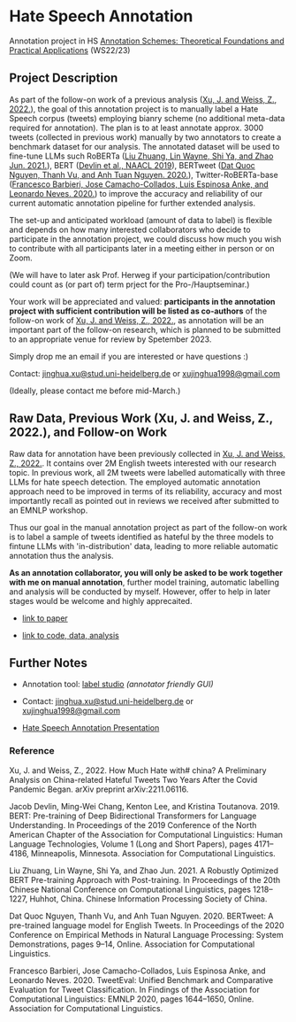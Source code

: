 # Hate Speech Annotation

Annotation project in HS [Annotation Schemes: Theoretical Foundations and Practical Applications](https://moodle.uni-heidelberg.de/course/view.php?id=14622) (WS22/23) 
 
## Project Description

As part of the follow-on work of a previous analysis ([Xu, J. and Weiss, Z., 2022.](https://arxiv.org/abs/2211.06116)), the goal of this annotation project is to manually label a Hate Speech corpus (tweets) employing bianry scheme (no additional meta-data required for annotation). The plan is to at least annotate approx. 3000 tweets (collected in previous work) manually by two annotators to create a benchmark dataset for our analysis. The annotated dataset will be used to fine-tune LLMs such RoBERTa ([Liu Zhuang, Lin Wayne, Shi Ya, and Zhao Jun. 2021.](https://arxiv.org/abs/1907.11692)), BERT ([Devlin et al., NAACL 2019](https://aclanthology.org/N19-1423/)), BERTweet ([Dat Quoc Nguyen, Thanh Vu, and Anh Tuan Nguyen. 2020.](https://aclanthology.org/2020.emnlp-demos.2/)), Twitter-RoBERTa-base ([Francesco Barbieri, Jose Camacho-Collados, Luis Espinosa Anke, and Leonardo Neves. 2020.](https://aclanthology.org/2020.findings-emnlp.148/)) to improve the accuracy and reliability of our current automatic annotation pipeline for further extended analysis. 

The set-up and anticipated workload (amount of data to label) is flexible and depends on how many interested collaborators who decide to participate in the annotation project, we could discuss how much you wish to contribute with all participants later in a meeting either in person or on Zoom.

(We will have to later ask Prof. Herweg if your participation/contribution could count as (or part of) term prject for the Pro-/Hauptseminar.)

<!-- (Please contact Prof. Herweg for questions regarding if your participation/contribution as a collaborator in this project can count as term project for the Pro-/Hauptseminar)-->

Your work will be appreciated and valued: __participants in the annotation project with sufficient contribution will be listed as co-authors__ of the follow-on work of [Xu, J. and Weiss, Z., 2022.](https://arxiv.org/abs/2211.06116), as annotation will be an important part of the follow-on research, which is planned to be submitted to an appropriate venue for review by Spetember 2023.

Simply drop me an email if you are interested or have questions :)

Contact: [jinghua.xu@stud.uni-heidelberg.de](mailto:jinghua.xu@stud.uni-heidelberg.de) or [xujinghua1998@gmail.com](mailto:xujinghua1998@gmail.com)

(Ideally, please contact me before mid-March.)

## Raw Data, Previous Work (Xu, J. and Weiss, Z., 2022.), and Follow-on Work


Raw data for annotation have been previously collected in [Xu, J. and Weiss, Z., 2022.](https://arxiv.org/abs/2211.06116). It contains over 2M English  tweets interested with our research topic. In previous work, all 2M tweets were labelled automatically with three LLMs for hate speech detection. The employed automatic annotation approach need to be improved in terms of its reliability, accuracy and most importantly recall as pointed out in reviews we received after submitted to an EMNLP workshop.

Thus our goal in the manual annotation project as part of the follow-on work is to label a sample of tweets identified as hateful by the three models to fintune LLMs with 'in-distribution' data, leading to more reliable automatic annotation thus the analysis.

__As an annotation collaborator, you will only be asked to be work together with me on manual annotation__, further model training, automatic labelling and analysis will be conducted by myself. However, offer to help in later stages would be welcome and highly apprecaited.

* [link to paper](https://arxiv.org/abs/2211.06116)

* [link to code, data, analysis](https://github.com/JINHXu/how-much-hate-with-china)


## Further Notes

* Annotation tool: [label studio](https://labelstud.io/) _(annotator friendly GUI)_

* Contact: [jinghua.xu@stud.uni-heidelberg.de](mailto:jinghua.xu@stud.uni-heidelberg.de) or [xujinghua1998@gmail.com](mailto:xujinghua1998@gmail.com)

* [Hate Speech Annotation Presentation](https://moodle.uni-heidelberg.de/pluginfile.php/1064913/mod_resource/content/1/Xu%20Jinghua%20Annotating%20Hate%20Speech.pdf)

### Reference

Xu, J. and Weiss, Z., 2022. How Much Hate with# china? A Preliminary Analysis on China-related Hateful Tweets Two Years After the Covid Pandemic Began. arXiv preprint arXiv:2211.06116.

Jacob Devlin, Ming-Wei Chang, Kenton Lee, and Kristina Toutanova. 2019. BERT: Pre-training of Deep Bidirectional Transformers for Language Understanding. In Proceedings of the 2019 Conference of the North American Chapter of the Association for Computational Linguistics: Human Language Technologies, Volume 1 (Long and Short Papers), pages 4171–4186, Minneapolis, Minnesota. Association for Computational Linguistics.

Liu Zhuang, Lin Wayne, Shi Ya, and Zhao Jun. 2021. A Robustly Optimized BERT Pre-training Approach with Post-training. In Proceedings of the 20th Chinese National Conference on Computational Linguistics, pages 1218–1227, Huhhot, China. Chinese Information Processing Society of China.

Dat Quoc Nguyen, Thanh Vu, and Anh Tuan Nguyen. 2020. BERTweet: A pre-trained language model for English Tweets. In Proceedings of the 2020 Conference on Empirical Methods in Natural Language Processing: System Demonstrations, pages 9–14, Online. Association for Computational Linguistics.

Francesco Barbieri, Jose Camacho-Collados, Luis Espinosa Anke, and Leonardo Neves. 2020. TweetEval: Unified Benchmark and Comparative Evaluation for Tweet Classification. In Findings of the Association for Computational Linguistics: EMNLP 2020, pages 1644–1650, Online. Association for Computational Linguistics.

